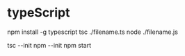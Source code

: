# typeScript

npm install -g typescript
tsc ./filename.ts
node ./filename.js

tsc --init 
npm --init
npm start 

